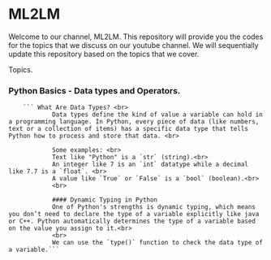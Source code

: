 # ML2LM

Welcome to our channel, ML2LM. This repository will provide you the codes for the topics that we discuss on our youtube channel. We will sequentially update this repository based on the topics that we cover.

Topics.
    
### Python Basics - Data types and Operators.
        ``` What Are Data Types? <br>
                Data types define the kind of value a variable can hold in a programming language. In Python, every piece of data (like numbers, text or a collection of items) has a specific data type that tells Python how to process and store that data. <br>

                Some examples: <br>
                Text like "Python" is a `str` (string).<br>
                An integer like 7 is an `int` datatype while a decimal like 7.7 is a `float`. <br>
                A value like `True` or `False` is a `bool` (boolean).<br>
                <br>

                #### Dynamic Typing in Python
                One of Python's strengths is dynamic typing, which means you don’t need to declare the type of a variable explicitly like java or C++. Python automatically determines the type of a variable based on the value you assign to it.<br>
                <br>
                We can use the `type()` function to check the data type of a variable.```